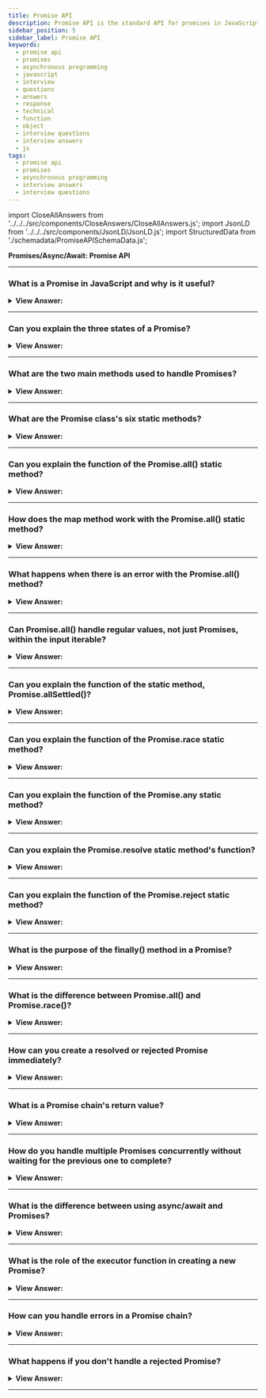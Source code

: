 ```yaml
---
title: Promise API
description: Promise API is the standard API for promises in JavaScript. What are the Promise class's six static methods? Pass Your Next Frontend Phone Interview Questions
sidebar_position: 5
sidebar_label: Promise API
keywords:
  - promise api
  - promises
  - asynchronous programming
  - javascript
  - interview
  - questions
  - answers
  - response
  - technical
  - function
  - object
  - interview questions
  - interview answers
  - js
tags:
  - promise api
  - promises
  - asynchronous programming
  - interview answers
  - interview questions
---
```


import CloseAllAnswers from '../../../src/components/CloseAnswers/CloseAllAnswers.js';
import JsonLD from '../../../src/components/JsonLD/JsonLD.js';
import StructuredData from './schemadata/PromiseAPISchemaData.js';

<JsonLD data={StructuredData} />

<head>
  <title>Promise API | JavaScript Frontend Phone Interview Questions</title>
</head>

**Promises/Async/Await: Promise API**

<CloseAllAnswers />

---

### What is a Promise in JavaScript and why is it useful?

<details>
  <summary><strong>View Answer:</strong></summary>
  <div>
  <div><strong>Interview Response:</strong> A Promise is a JavaScript object representing the eventual completion or failure of an asynchronous operation. It's useful for handling asynchronous code, improving readability and maintainability.<br />
  </div>
  </div>
</details>

---

### Can you explain the three states of a Promise?

<details>
  <summary><strong>View Answer:</strong></summary>
  <div>
  <div><strong>Interview Response:</strong> The three states are: Pending (initial state), Fulfilled (operation completed successfully), and Rejected (operation failed). Promises can only transition from Pending to Fulfilled or Rejected.
  </div><br />
  <div><strong className="codeExample">Code Example:</strong><br /><br />

  <div></div>

A Promise in JavaScript can be in one of three states:

1. Pending: Initial state, neither fulfilled nor rejected.
2. Fulfilled: Meaning that the operation completed successfully.
3. Rejected: Meaning that the operation failed.

Here's an example:

```javascript
// 1. Pending
let promise = new Promise((resolve, reject) => {
    setTimeout(() => resolve('Done!'), 1000);
});
console.log(promise);  // Promise {<pending>}

// 2. Fulfilled
promise.then(value => console.log(value));  // After 1 second, outputs: "Done!"

// To illustrate a rejected state, let's create another promise
let rejectedPromise = new Promise((resolve, reject) => {
    setTimeout(() => reject('Something went wrong!'), 1000);
});

// 3. Rejected
rejectedPromise.catch(error => console.error(error));  // After 1 second, outputs: "Something went wrong!"
```

In this example, `promise` starts in the Pending state, then moves to the Fulfilled state after one second. `rejectedPromise` also starts in the Pending state, then moves to the Rejected state after one second.

Once a Promise is either Fulfilled or Rejected, it is considered settled and its state cannot change. The Promise is said to be immutable after it is settled.

---

:::note
Note that in practice, you can't directly access the state of a Promise, but its state is reflected in how it behaves. The Promise API ensures that the behavior of the Promise is consistent with its state.
:::

  </div>
  </div>
</details>

---

### What are the two main methods used to handle Promises?

<details>
  <summary><strong>View Answer:</strong></summary>
  <div>
  <div><strong>Interview Response:</strong> The two main methods to handle Promises are then() for fulfilled promises, and catch() for rejected promises.<br />
  </div>
  </div>
</details>

---

### What are the Promise class's six static methods?

<details>
  <summary><strong>View Answer:</strong></summary>
  <div>
  <div><strong>Interview Response:</strong>The Promise class has six static methods: Promise.all(), Promise.allSettled(), Promise.race(), Promise.resolve(), Promise.reject(), and Promise.any(). They help manage multiple Promises and create settled Promises.
</div>
  </div>
</details>

---

### Can you explain the function of the Promise.all() static method?

<details>
  <summary><strong>View Answer:</strong></summary>
  <div>
  <div><strong>Interview Response:</strong> Promise.all() takes an iterable of Promises and returns a new Promise that fulfills with an array of resolved values once all input Promises fulfill or rejects if any input Promise rejects.
</div><br />
  <div><strong>Technical Response:</strong> The Promise.all() method takes an iterable of promises as an input. Then returns a single Promise that resolves to array of results, technically can be any iterable but its usually an array. This returned promise resolves when all the input's promises resolve or if the input iterable contains no promises. It rejects immediately upon any input promises rejecting or non-promises throwing an error and rejects with this first rejection message/error. The new promise resolves when all listed promises settle, and the array of their results becomes its result.
</div><br />
  <div><strong className="codeExample">Code Example:</strong><br /><br />

<strong>Syntax: </strong> Promise.all(iterable);<br /><br />

  <div></div>

```js
Promise.all([
  new Promise((resolve) => setTimeout(() => resolve(1), 3000)), // 1
  new Promise((resolve) => setTimeout(() => resolve(2), 2000)), // 2
  new Promise((resolve) => setTimeout(() => resolve(3), 1000)), // 3
]).then(console.log); // 1,2,3 when promises are ready: each promise contributes an array member

// Another Example:
const promise1 = Promise.resolve(3);
const promise2 = 42;
const promise3 = new Promise((resolve, reject) => {
  setTimeout(resolve, 100, 'foo');
});

Promise.all([promise1, promise2, promise3]).then((values) => {
  console.log(values);
});
// expected output: Array [3, 42, "foo"]
```

  </div>
  </div>
</details>

---

### How does the map method work with the Promise.all() static method?

<details>
  <summary><strong>View Answer:</strong></summary>
  <div>
  <div><strong>Interview Response:</strong> `Promise.all()` with `map` can be used to run promises concurrently. Each array element is passed to a promise-returning function with `map()`, and `Promise.all()` waits for all returned promises to resolve.
</div><br />
  <div><strong>Technical Response:</strong> Since the map method creates a new array populated with the results of the calling function. The map method is an excellent adhesive for the Promise.all method because it carries some of the responsibility of providing the calling function on every array element.
</div><br />
  <div><strong className="codeExample">Code Example:</strong><br /><br />

  <div></div>

```js
let urls = [
  'https://api.github.com/users/iliakan',
  'https://api.github.com/users/remy',
  'https://api.github.com/users/jeresig',
];

// map every url to the promise of the fetch
let requests = urls.map((url) => fetch(url));

// Promise.all waits until all jobs are resolved
Promise.all(requests).then((responses) =>
  responses.forEach((response) =>
    console.log(`${response.url}: ${response.status}`)
  )
);
```

:::tip
 Use Case: A common trick is to map an array of job data into an array of promises and then wrap that into Promise.all.
:::

  </div>
  </div>
</details>

---

### What happens when there is an error with the Promise.all() method?

<details>
  <summary><strong>View Answer:</strong></summary>
  <div>
  <div><strong>Interview Response:</strong> `Promise.all()` fails fast: if any of the passed-in promises rejects, `Promise.all` immediately rejects with the reason of the first promise that rejected, disregarding the rest.
</div><br />
  <div><strong className="codeExample">Code Example:</strong><br /><br />

  <div></div>

```js
Promise.all([
  new Promise((resolve, reject) => setTimeout(() => resolve(1), 1000)),
  new Promise((resolve, reject) =>
    setTimeout(() => reject(new Error('Whoops!')), 2000)
  ),
  new Promise((resolve, reject) => setTimeout(() => resolve(3), 3000)),
]).catch(console.log); // Error: Whoops!
```

  </div>
  </div>
</details>

---

### Can Promise.all() handle regular values, not just Promises, within the input iterable?

<details>
  <summary><strong>View Answer:</strong></summary>
  <div>
  <div><strong>Interview Response:</strong> Yes, Promise.all() allows regular values in the iterable. It treats them as resolved Promises with their respective values and includes them in the output array.
</div><br />
  <div><strong>Technical Response:</strong> Yes, Promise.all(iterable) allows non-promise “regular” values in the iterable. Typically, Promise.all(...) accepts an iterable (in most cases an array) of promises. But if any of those objects is not a promise, it is passed to the resulting array “as is”.
</div><br />
  <div><strong className="codeExample">Code Example:</strong><br /><br />

<strong>Syntax: </strong> Promise.allSettled(iterable);<br /><br />

  <div></div>

```js
Promise.all([
  new Promise((resolve, reject) => {
    setTimeout(() => resolve(1), 1000);
  }),
  2,
  3,
]).then(console.log); // 1, 2, 3
```

  </div>
  </div>
</details>

---

### Can you explain the function of the static method, Promise.allSettled()?

<details>
  <summary><strong>View Answer:</strong></summary>
  <div>
  <div><strong>Interview Response:</strong> `Promise.allSettled()` returns a promise that resolves after all of the given promises have either been fulfilled or rejected, with an array of their results.
</div><br />
  <div><strong>Technical Response:</strong> The Promise.allSettled() function produces a promise that resolves once all of the specified promises have been fulfilled or refused. This behavior happens together with an array of objects that specify the outcome of each promise. You typically use it when you have multiple asynchronous tasks that are not dependent on one another to complete successfully, or you would like to know the result of each promise. In comparison, the Promise returned by Promise.all() may be more appropriate if the tasks are dependent on each other / if you'd like to reject upon any of them getting rejected immediately.
</div><br />
  <div><strong className="codeExample">Code Example:</strong><br /><br />

<strong>Syntax: </strong> Promise.allSettled(iterable);<br /><br />

  <div></div>

```javascript
let promises = [
  Promise.resolve('promise 1'),
  Promise.reject('promise 2 failed'),
  Promise.resolve('promise 3'),
];

Promise.allSettled(promises)
  .then(results => {
    results.forEach(result => console.log(result.status));
  })
  .catch(error => console.error(error));
```

In this code, `Promise.allSettled()` waits for all promises to settle, either fulfilled or rejected. The status of each promise is then logged. Unlike `Promise.all()`, `Promise.allSettled()` does not reject if one promise fails; instead, it gives the status of each promise.

  </div>
  </div>
</details>

---

### Can you explain the function of the Promise.race static method?

<details>
  <summary><strong>View Answer:</strong></summary>
  <div>
  <div><strong>Interview Response:</strong> `Promise.race(iterable)` returns a promise that fulfills or rejects as soon as one of the promises in the iterable fulfills or rejects, with the value or reason from that promise.
</div><br />
  <div><strong className="codeExample">Code Example:</strong><br /><br />

<strong>Syntax: </strong> Promise.race(iterable);<br /><br />

  <div></div>

```javascript
let promise1 = new Promise((resolve, reject) => setTimeout(resolve, 500, 'one'));
let promise2 = new Promise((resolve, reject) => setTimeout(resolve, 100, 'two'));

Promise.race([promise1, promise2])
  .then(value => console.log(value)) // lots "two"
  .catch(error => console.error(error));
```

In this example, `Promise.race` takes an array of two promises. The 'two' string is logged to the console because promise2 resolves first due to its shorter timeout.

  </div>
  </div>
</details>

---

### Can you explain the function of the Promise.any static method?

<details>
  <summary><strong>View Answer:</strong></summary>
  <div>
  <div><strong>Interview Response:</strong> Promise.any() accepts an iterable of Promises and returns a new Promise that fulfills with the value of the first fulfilled Promise or rejects with an AggregateError if all input Promises reject.
</div><br />
  <div><strong className="codeExample">Code Example:</strong><br /><br />

  <div></div>

```js
const promise1 = Promise.reject(0);
const promise2 = new Promise((resolve) => setTimeout(resolve, 100, 'quick'));
const promise3 = new Promise((resolve) => setTimeout(resolve, 500, 'slow'));

const promises = [promise1, promise2, promise3];

Promise.any(promises).then((value) => console.log(value));

// expected output: "quick"

//////////////////////////////////

// Here is an example when all promises fail:

Promise.any([
  new Promise((resolve, reject) =>
    setTimeout(() => reject(new Error('Ouch!')), 1000)
  ),
  new Promise((resolve, reject) =>
    setTimeout(() => reject(new Error('Error!')), 2000)
  ),
]).catch((error) => {
  console.log(error.constructor.name); // AggregateError
  console.log(error.errors[0]); // Error: Ouch!
  console.log(error.errors[1]); // Error: Error
});
```

  </div>
  </div>
</details>

---

### Can you explain the Promise.resolve static method's function?

<details>
  <summary><strong>View Answer:</strong></summary>
  <div>
  <div><strong>Interview Response:</strong> Promise.resolve() creates a new Promise that is immediately resolved with the provided value, or passes through an input Promise without altering its state or value.
</div><br />
  <div><strong>Interview Response:</strong> Promise.resolve can also be used to handle values that may or may not be Promises. If the value is a Promise, it returns that Promise; if the value is not a Promise, it returns a new Promise that is immediately resolved with that value. This can be useful when writing functions that should be able to handle both synchronous and asynchronous inputs:
</div><br />
  <div><strong className="codeExample">Code Example:</strong><br /><br />

<strong>Syntax: </strong> Promise.resolve(value);<br /><br />

  <div></div>

```js
function maybeAsync(value) {
    return Promise.resolve(value).then(result => {
        // Now we can safely use .then() whether `value` was initially a Promise or not
        console.log(result);
    });
}

// This will print: "Sync value"
maybeAsync("Sync value");

// This will print: "Async value" (after one second)
maybeAsync(new Promise(resolve => setTimeout(() => resolve("Async value"), 1000)));
```

As you can see, Promise.resolve can be a useful method when working with JavaScript Promises.

:::note
This function flattens nested layers of promise-like objects (e.g., a promise that resolves to a promise that resolves to something) into a single layer. Methods Promise.resolve and Promise.reject are rarely needed in modern code because async/await syntax makes them somewhat obsolete.
:::

  </div>
  </div>
</details>

---

### Can you explain the function of the Promise.reject static method?

<details>
  <summary><strong>View Answer:</strong></summary>
  <div>
  <div><strong>Interview Response:</strong> `Promise.reject` is a static method that returns a Promise object that is rejected with a given reason. It's often used when you want to start a Promise chain that's immediately rejected, or to turn a synchronous error into a rejected Promise for compatibility with Promise-based code.
</div><br />
  <div><strong className="codeExample">Code Example:</strong><br /><br />
  
  <strong>Syntax: </strong> Promise.reject(reason);<br /><br />

  <div></div>

Here is a simple example of `Promise.reject`:

```javascript
// Let's create a Promise that is immediately rejected with a specific reason.
let p = Promise.reject('Something went wrong!');

// You can then use the Promise as you would any other.
// Since it's a rejected promise, .catch() is used to handle the error.
p.catch(reason => console.log(reason)); // Outputs: "Something went wrong!"
```

This Promise will immediately move to the `rejected` state, triggering any `.catch` handlers as soon as the event loop is free.

Just like `Promise.resolve`, `Promise.reject` can be useful when writing functions that handle both synchronous and asynchronous errors. Here's an example:

```javascript
function maybeAsyncError(value, throwError) {
    if (throwError) {
        return Promise.reject(new Error('There was an error!'));
    }
    return Promise.resolve(value);
}

maybeAsyncError('Hello, world!', false)
    .then(value => console.log(value)) // Outputs: "Hello, world!"
    .catch(error => console.error(error));

maybeAsyncError('Hello, world!', true)
    .then(value => console.log(value))
    .catch(error => console.error(error)); // Outputs: "Error: There was an error!"
```

In this example, the `maybeAsyncError` function either resolves with the provided value or rejects with an Error, based on the `throwError` argument. This allows it to be used with Promise-based code regardless of whether an error occurs.

:::note
Methods Promise.resolve and Promise.reject are rarely needed in modern code because async/await syntax makes them somewhat obsolete.
:::

  </div>
  </div>
</details>

---

### What is the purpose of the finally() method in a Promise?

<details>
  <summary><strong>View Answer:</strong></summary>
  <div>
  <div><strong>Interview Response:</strong> The finally() method is used to execute code after a Promise has settled, regardless of whether it was fulfilled or rejected.
  </div><br/>
  <div><strong>Technical Response:</strong> The `finally()` method in JavaScript is a part of Promise API that is called when the Promise is settled, no matter it's resolved or rejected. This is often used for performing cleanup tasks after an asynchronous operation has finished, regardless of its outcome.
  </div><br />
  <div><strong className="codeExample">Code Example:</strong><br /><br />

  <div></div>

```javascript
let p = new Promise((resolve, reject) => {
    setTimeout(() => resolve('Hello, world!'), 1000);
});

p.then(value => console.log(value))  // Outputs: "Hello, world!"
 .catch(error => console.error(error))
 .finally(() => console.log('This is called no matter what.'));  // Outputs: "This is called no matter what."
```

In this case, `finally()` is called after `then()`, no matter the outcome of the Promise. If the Promise was rejected and you had a `catch()` method, `finally()` would still be called:

```javascript
let p = new Promise((resolve, reject) => {
    setTimeout(() => reject('There was an error!'), 1000);
});

p.then(value => console.log(value))
 .catch(error => console.log(error))  // Outputs: "There was an error!"
 .finally(() => console.log('This is called no matter what.'));  // Outputs: "This is called no matter what."
```

In this case, the `catch()` method is called because the Promise is rejected, but `finally()` is still called afterwards.

---

:::note
It's important to note that `finally()` does not receive any arguments, as it's not meant to process the Promise's result or error. Instead, it's meant for cleanup tasks that need to happen no matter what.
:::

  </div>
  </div>
</details>

---

### What is the difference between Promise.all() and Promise.race()?

<details>
  <summary><strong>View Answer:</strong></summary>
  <div>
  <div><strong>Interview Response:</strong> Promise.all() waits for all input promises to fulfill, while Promise.race() returns the result of the first settled promise, either fulfilled or rejected.
  </div><br />
  <div><strong className="codeExample">Code Example:</strong><br /><br />

  <div></div>

Here is an example demonstrating the difference:

```javascript
let promise1 = new Promise((resolve, reject) => setTimeout(resolve, 500, 'one'));
let promise2 = new Promise((resolve, reject) => setTimeout(resolve, 1000, 'two'));
let promise3 = new Promise((resolve, reject) => setTimeout(reject, 1200, 'I failed'));

// Promise all
Promise.all([promise1, promise2, promise3])
    .then(values => console.log(values))
    .catch(error => console.log("Promise.all error:", error));

// Promise race
Promise.race([promise1, promise2, promise3])
    .then(value => console.log(value))
    .catch(error => console.log("Promise.race error:", error));
```

In this example:

The `Promise.all()` call will end up being rejected, because `promise3` is rejected before `promise1` and `promise2` are both resolved. It will print "Promise.all error: I failed" The `Promise.race()` call will resolve with the value `'one'`, because `promise1` resolves before either of the other two Promises settle. It will print `'one'`.

  </div>
  </div>

</details>

---

### How can you create a resolved or rejected Promise immediately?

<details>
  <summary><strong>View Answer:</strong></summary>
  <div>
  <div><strong>Interview Response:</strong> You can use `Promise.resolve(value)` to create a resolved promise or `Promise.reject(reason)` to create a rejected promise immediately. Both return a Promise object.<br />
  </div><br />
  <div><strong className="codeExample">Code Example:</strong><br /><br />

  <div></div>

```javascript
let resolvedPromise = Promise.resolve('Resolved!');
resolvedPromise.then(value => console.log(value)); // Output: 'Resolved!'

let rejectedPromise = Promise.reject('Rejected!');
rejectedPromise.catch(reason => console.log(reason)); // Output: 'Rejected!'
```

In this code, `Promise.resolve` creates a promise that is resolved with the given value 'Resolved!', and `Promise.reject` creates a promise that is rejected with the given reason 'Rejected!'.

  </div>
  </div>
</details>

---

### What is a Promise chain's return value?

<details>
  <summary><strong>View Answer:</strong></summary>
  <div>
  <div><strong>Interview Response:</strong> A Promise chain's return value is a new Promise that resolves or rejects based on the outcome of the last Promise in the chain.
  </div>
  </div>
</details>

---

### How do you handle multiple Promises concurrently without waiting for the previous one to complete?

<details>
  <summary><strong>View Answer:</strong></summary>
  <div>
  <div><strong>Interview Response:</strong> We can use `Promise.all()` or `Promise.allSettled()`. They accept an iterable of promises and return a new promise that fulfills when all input promises are settled, allowing concurrent handling.</div><br />
  <div><strong className="codeExample">Code Example:</strong><br /><br />

  <div></div>

```javascript
let promise1 = new Promise((resolve, reject) => setTimeout(resolve, 500, 'one'));
let promise2 = new Promise((resolve, reject) => setTimeout(resolve, 200, 'two'));
let promise3 = new Promise((resolve, reject) => setTimeout(resolve, 300, 'three'));

Promise.all([promise1, promise2, promise3])
  .then(values => console.log(values))
  .catch(error => console.error(error));
```

In this code, `Promise.all` takes an array of promises. The promises are run concurrently, not waiting for the previous one to complete. The array ['one', 'two', 'three'] will be logged to the console once all promises have resolved.

  </div>
  </div>
</details>

---

### What is the difference between using async/await and Promises?

<details>
  <summary><strong>View Answer:</strong></summary>
  <div>
  <div><strong>Interview Response:</strong> Async/await and Promises are related; async/await is syntactic sugar over Promises, offering a simpler, cleaner syntax. However, Promises are more flexible for complex scenarios, like concurrent operations.
  </div><br />
  <div><strong className="codeExample">Code Example:</strong><br /><br />

  <div></div>

Example using Promises:

```javascript
function fetchData(url) {
  fetch(url)
    .then(response => response.json())
    .then(data => console.log(data))
    .catch(error => console.error(error));
}

fetchData('https://api.example.com/data');
```

And here's the equivalent using async/await:

```javascript
async function fetchData(url) {
  try {
    let response = await fetch(url);
    let data = await response.json();
    console.log(data);
  } catch (error) {
    console.error(error);
  }
}

fetchData('https://api.example.com/data');
```

In both cases, we're fetching data from a URL and logging it. The async/await version is arguably easier to read and write because it avoids explicit Promise chaining.

  </div>
  </div>
</details>

---

### What is the role of the executor function in creating a new Promise?

<details>
  <summary><strong>View Answer:</strong></summary>
  <div>
  <div><strong>Interview Response:</strong> The executor function in a new Promise takes two parameters: `resolve` and `reject`. It performs a task (usually asynchronous), calling `resolve(value)` if successful, or `reject(reason)` if an error occurs.</div><br />
  <div><strong className="codeExample">Code Example:</strong><br /><br />

  <div></div>

```javascript
let promise = new Promise((resolve, reject) => {
  let success = true; // Here you'd typically perform an async task

  if (success) {
    resolve('Task completed successfully');
  } else {
    reject('Error: Task could not complete');
  }
});

promise
  .then(value => console.log(value)) // Logs: 'Task completed successfully'
  .catch(error => console.log(error));
```

In this code, the executor function decides whether to call `resolve()` or `reject()`. If `resolve()` is called, then the `.then()` block will execute. If `reject()` is called, then the `.catch()` block will execute.

  </div>
  </div>
</details>

---

### How can you handle errors in a Promise chain?

<details>
  <summary><strong>View Answer:</strong></summary>
  <div>
  <div><strong>Interview Response:</strong> In a Promise chain in JavaScript, you can handle errors by using the `.catch()` method. This method is called when a Promise is rejected, either directly or due to an error that is thrown in a `.then()` callback.
  </div><br />
  <div><strong className="codeExample">Code Example:</strong><br /><br />

  <div></div>

```javascript
let p = new Promise((resolve, reject) => {
    setTimeout(() => reject('There was an error!'), 1000);
});

p.then(value => console.log(value))
 .catch(error => console.error(error));  // Outputs: "There was an error!"
```

In this case, because the Promise is rejected, the `.catch()` handler is called.

You can also use `.catch()` to handle errors that are thrown in a `.then()` handler:

```javascript
let p = Promise.resolve('Hello, world!');

p.then(value => {
    throw new Error('There was an error in the handler!');
})
 .catch(error => console.error(error));  // Outputs: "Error: There was an error in the handler!"
```

In this case, the `.then()` handler throws an error, which is then caught and handled by the `.catch()` handler.

**Note** that `.catch()` also returns a Promise. If you return a value in a `.catch()` handler, it will be the resolution value for that returned Promise. If you throw an error in a `.catch()` handler, the returned Promise will be rejected with that error.

```javascript
Promise.reject('Initial error')
    .catch(error => {
        console.error(error);  // Outputs: "Initial error"
        return 'Recovered from error';
    })
    .then(value => console.log(value))  // Outputs: "Recovered from error"
    .catch(error => console.error('Should not be called'));
```

In this case, even though the initial Promise is rejected, the `.catch()` handler recovers from the error by returning a new value. This makes the Promise returned by `.catch()` become resolved, so the `.then()` handler is called next, not the `.catch()` handler.

  </div>
  </div>
</details>

---

### What happens if you don't handle a rejected Promise?

<details>
  <summary><strong>View Answer:</strong></summary>
  <div>
  <div><strong>Interview Response:</strong> If a rejected Promise is not handled, an "UnhandledPromiseRejectionWarning" will be logged, which may eventually lead to application termination in future JavaScript versions.
  </div><br />
  <div><strong>Technical Response:</strong> If a Promise is rejected and you don't handle it with a `.catch()` method, it becomes an unhandled promise rejection. This means that the error could potentially go unnoticed, as no code will be triggered to handle the error. Most JavaScript environments, such as browsers and Node.js, will log unhandled promise rejections to the console. Some environments, like newer versions of Node.js, will even crash the process on unhandled promise rejections.
  </div><br />
  <div><strong className="codeExample">Code Example:</strong><br /><br />

  <div></div>

```javascript
let p = new Promise((resolve, reject) => {
    setTimeout(() => reject('There was an error!'), 1000);
});

p.then(value => console.log(value));

// No .catch() handler, so the rejection is unhandled.
// Most environments will log something like:
// "UnhandledPromiseRejectionWarning: There was an error!"
```

In this case, because there is no `.catch()` handler to catch the rejected Promise, it becomes an unhandled promise rejection.

To prevent this, you should always handle Promise rejections with a `.catch()` handler, even if it's just to log the error:

```javascript
let p = new Promise((resolve, reject) => {
    setTimeout(() => reject('There was an error!'), 1000);
});

p.then(value => console.log(value))
 .catch(error => console.error(error));  // Outputs: "There was an error!"
```

In this case, the `.catch()` handler catches the rejected Promise, preventing an unhandled promise rejection.

  </div>
  </div>
</details>

---
